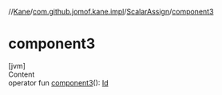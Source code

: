//[Kane](../../index.md)/[com.github.jomof.kane.impl](../index.md)/[ScalarAssign](index.md)/[component3](component3.md)



# component3  
[jvm]  
Content  
operator fun [component3](component3.md)(): [Id](../index.md#%5Bcom.github.jomof.kane.impl%2FId%2F%2F%2FPointingToDeclaration%2F%5D%2FClasslikes%2F-1279169165)  



